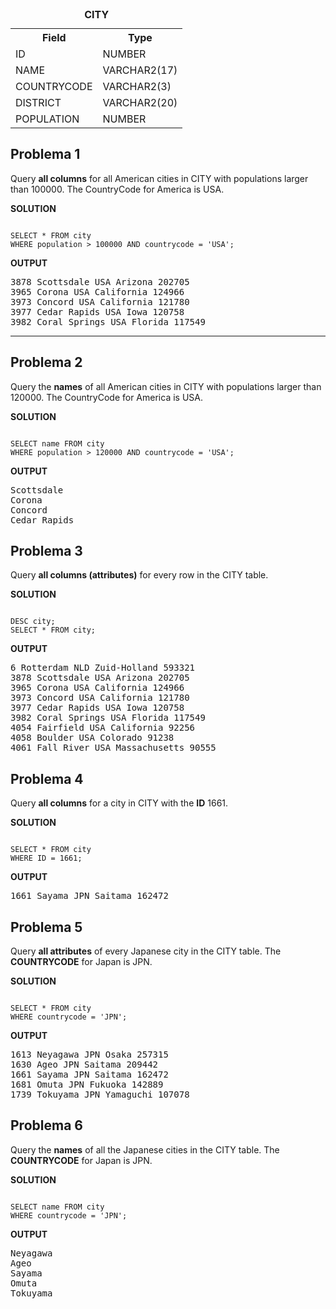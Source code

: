 <table>
  <caption><b>CITY</b></caption>
  <tr>
    <th>Field</th>
    <th>Type</th>
  </tr>
  
  <tr>
    <td>ID</td>
    <td>NUMBER</td>
  </tr>
  
  <tr>
    <td>NAME</td>
    <td>VARCHAR2(17)</td>
  </tr>
  <tr>
    <td>COUNTRYCODE</td>
    <td>VARCHAR2(3)</td>
  </tr>
  
  <tr>
    <td>DISTRICT</td>
    <td>VARCHAR2(20)</td>
  </tr>
  
  <tr>
    <td>POPULATION</td>
    <td>NUMBER</td>
  </tr>
</table>

## Problema 1
<p>Query <b>all columns</b> for all American cities in CITY with populations larger than 100000. The CountryCode for America is USA.</p>
<p><b>SOLUTION</b></p>
<pre><code>
SELECT * FROM city
WHERE population > 100000 AND countrycode = 'USA';
</code></pre>

<p><b>OUTPUT</b></p>

<pre>
3878 Scottsdale USA Arizona 202705 
3965 Corona USA California 124966 
3973 Concord USA California 121780 
3977 Cedar Rapids USA Iowa 120758 
3982 Coral Springs USA Florida 117549 
</pre>
<hr>

## Problema 2
<p>Query the <b>names</b> of all American cities in CITY with populations larger than 120000. The CountryCode for America is USA.</p>
<p><b>SOLUTION</b></p>
<pre><code>
SELECT name FROM city 
WHERE population > 120000 AND countrycode = 'USA';
</code></pre>

<p><b>OUTPUT</b></p>
<pre>
Scottsdale
Corona
Concord
Cedar Rapids
</pre>

## Problema 3
<p>Query <b>all columns (attributes)</b> for every row in the CITY table.</p>
<p><b>SOLUTION</b></p>
<pre><code>
DESC city;
SELECT * FROM city;
</code></pre>

<p><b>OUTPUT</b></p>
<pre>
6 Rotterdam NLD Zuid-Holland 593321 
3878 Scottsdale USA Arizona 202705 
3965 Corona USA California 124966 
3973 Concord USA California 121780 
3977 Cedar Rapids USA Iowa 120758 
3982 Coral Springs USA Florida 117549 
4054 Fairfield USA California 92256 
4058 Boulder USA Colorado 91238 
4061 Fall River USA Massachusetts 90555 
</pre>

## Problema 4
<p>Query <b>all columns</b> for a city in CITY with the <b>ID</b> 1661.</p>
<p><b>SOLUTION</b></p>
<pre><code>
SELECT * FROM city
WHERE ID = 1661;
</code></pre>

<p><b>OUTPUT</b></p>
<pre>
1661 Sayama JPN Saitama 162472
</pre>

## Problema 5
<p>Query <b>all attributes</b> of every Japanese city in the CITY table. The <b>COUNTRYCODE</b> for Japan is JPN.</p>
<p><b>SOLUTION</b></p>
<pre><code>
SELECT * FROM city
WHERE countrycode = 'JPN';
</code></pre>

<p><b>OUTPUT</b></p>
<pre>
1613 Neyagawa JPN Osaka 257315 
1630 Ageo JPN Saitama 209442 
1661 Sayama JPN Saitama 162472 
1681 Omuta JPN Fukuoka 142889 
1739 Tokuyama JPN Yamaguchi 107078
</pre>

## Problema 6
<p>Query the <b>names</b> of all the Japanese cities in the CITY table. The <b>COUNTRYCODE</b> for Japan is JPN.</p>
<p><b>SOLUTION</b></p>
<pre><code>
SELECT name FROM city
WHERE countrycode = 'JPN';
</code></pre>

<p><b>OUTPUT</b></p>
<pre>
Neyagawa 
Ageo 
Sayama 
Omuta 
Tokuyama 
</pre>
